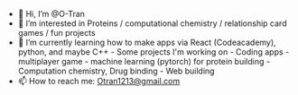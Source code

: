 - 👋 Hi, I’m @O-Tran
- 👀 I’m interested in Proteins / computational chemistry / relationship card games / fun projects 
- 🌱 I’m currently learning how to make apps via React (Codeacademy), python, and maybe C++ 
      - Some projects I'm working on 
          - Coding apps - multiplayer game 
          - machine learning (pytorch) for protein building 
          - Computation chemistry, Drug binding 
          - Web building
- 📫 How to reach me: Otran1213@gmail.com

<!---
O-Tran/O-Tran is a ✨ special ✨ repository because its `README.md` (this file) appears on your GitHub profile.
You can click the Preview link to take a look at your changes.
--->
